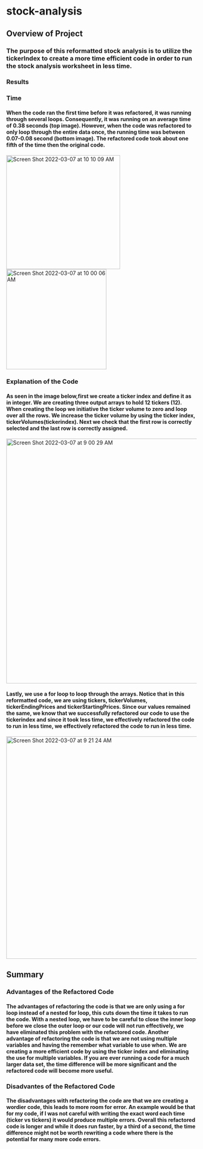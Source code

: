 # stock-analysis
## Overview of Project 
### The purpose of this reformatted stock analysis is to utilize the tickerIndex to create a more time efficient code in order to run the stock analysis worksheet in less time. 

### Results
### Time
#### When the code ran the first time before it was refactored, it was running through several loops. Consequently, it was running on an average time of 0.38 seconds (top image). However, when the code was refactored to only loop through the entire data once, the running time was between 0.07-0.08 second (bottom image). The refactored code took about one fifth of the time then the original code.
<img width="301" alt="Screen Shot 2022-03-07 at 10 10 09 AM" src="https://user-images.githubusercontent.com/100246124/157061043-3a1c4591-f7d0-4d04-81ef-ca77a93a0f85.png">
<img width="265" alt="Screen Shot 2022-03-07 at 10 00 06 AM" src="https://user-images.githubusercontent.com/100246124/157059401-e3dccf92-df84-4c0c-89b6-f746f25838c5.png">

### Explanation of the Code

####  As seen in the image below,first we create a ticker index and define it as in integer. We are creating three output arrays to hold 12 tickers (12). When creating the loop we initiative the ticker volume to zero and loop over all the rows. We increase the ticker volume by using the ticker index, tickerVolumes(tickerindex). Next we check that the first row is correctly selected and the last row is correctly assigned. 
<img width="647" alt="Screen Shot 2022-03-07 at 9 00 29 AM" src="https://user-images.githubusercontent.com/100246124/157059732-f9eec870-e8dd-49ae-9dc0-ce95eec7529e.png">


#### Lastly, we use a for loop to loop through the arrays. Notice that in this reformatted code, we are using tickers, tickerVolumes, tickerEndingPrices and tickerStartingPrices. Since our values remained the same, we know that we successfully refactored our code to use the tickerindex and since it took less time, we effectively refactored the code to run in less time, we effectively refactored the code to run in less time.
<img width="588" alt="Screen Shot 2022-03-07 at 9 21 24 AM" src="https://user-images.githubusercontent.com/100246124/157059817-d67cf91e-0fd3-4066-9f1f-2f7f5c703a54.png">


## Summary 

### Advantages of the Refactored Code

#### The advantages of refactoring the code is that we are only using a for loop instead of a nested for loop, this cuts down the time it takes to run the code. With a nested loop, we have to be careful to close the inner loop before we close the outer loop or our code will not run effectively, we have eliminated this problem with the refactored code. Another advantage of refactoring the code is that we are not using multiple variables and having the remember what variable to use when. We are creating a more efficient code by using the ticker index and eliminating the use for multiple variables. If you are ever running a code for a much larger data set, the time difference will be more significant and the refactored code will become more useful. 

### Disadvantes of the Refactored Code 

#### The disadvantages with refactoring the code are that we are creating a wordier code, this leads to more room for error. An example would be that for my code, if I was not careful with writing the exact word each time (ticker vs tickers) it would produce multiple errors. Overall this refactored code is longer and while it does run faster, by a third of a second,  the time difference might not be worth rewriting a code where there is the potential for many more code errors. 
